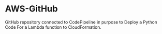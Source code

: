 # AWS-GitHub
GitHub repository connected to CodePipeline in purpose to Deploy a Python Code For a Lambda function to CloudFormation.
